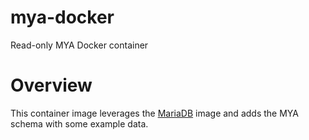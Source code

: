 # mya-docker
Read-only MYA Docker container

# Overview
This container image leverages the [MariaDB](https://hub.docker.com/_/mariadb) image and adds the MYA schema with some example data.